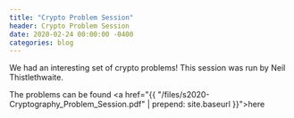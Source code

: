 ```yaml
---
title: "Crypto Problem Session"
header: Crypto Problem Session
date: 2020-02-24 00:00:00 -0400
categories: blog
---
```


We had an interesting set of crypto problems! This session was run by
Neil Thistlethwaite.

The problems can be found 
<a href="{{ "/files/s2020-Cryptography_Problem_Session.pdf" | prepend: site.baseurl }}">here</a>